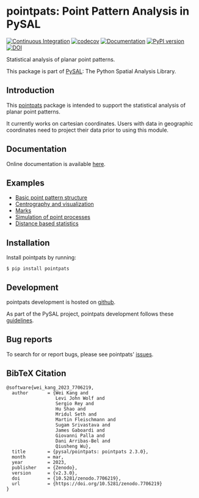 # pointpats: Point Pattern Analysis in PySAL

[![Continuous Integration](https://github.com/pysal/pointpats/actions/workflows/tests.yaml/badge.svg)](https://github.com/pysal/pointpats/actions/workflows/tests.yaml)
[![codecov](https://codecov.io/gh/pysal/pointpats/branch/main/graph/badge.svg)](https://codecov.io/gh/pysal/pointpats)
[![Documentation](https://img.shields.io/static/v1.svg?label=docs&message=current&color=9cf)](http://pysal.org/pointpats/)
[![PyPI version](https://badge.fury.io/py/pointpats.svg)](https://badge.fury.io/py/pointpats)
[![DOI](https://zenodo.org/badge/DOI/10.5281/zenodo.7706219.svg)](https://doi.org/10.5281/zenodo.7706219)

Statistical analysis of planar point patterns.

This package is part of [PySAL](https://pysal.org): The Python Spatial Analysis Library.

## Introduction

This [pointpats](https://github.com/pysal/pointpats) package is intended
to support the statistical analysis of planar point patterns.

It currently works on cartesian coordinates. Users with data in
geographic coordinates need to project their data prior to using this
module.

## Documentation

Online documentation is available
[here](http://pysal.org/pointpats/).

## Examples

- [Basic point pattern
    structure](https://github.com/pysal/pointpats/tree/main/notebooks/pointpattern.ipynb)
- [Centrography and
    visualization](https://github.com/pysal/pointpats/tree/main/notebooks/centrography.ipynb)
- [Marks](https://github.com/pysal/pointpats/tree/main/notebooks/marks.ipynb)
- [Simulation of point
    processes](https://github.com/pysal/pointpats/tree/main/notebooks/process.ipynb)
- [Distance based
    statistics](https://github.com/pysal/pointpats/tree/main/notebooks/distance_statistics-numpy-oriented.ipynb)

##  Installation

Install pointpats by running:

    $ pip install pointpats

## Development

pointpats development is hosted on
[github](https://github.com/pysal/pointpats).

As part of the PySAL project, pointpats development follows these
[guidelines](http://pysal.org/getting_started).

##  Bug reports

To search for or report bugs, please see pointpats'
[issues](https://github.com/pysal/pointpats/issues).

##  BibTeX Citation

```
@software{wei_kang_2023_7706219,
  author       = {Wei Kang and
                  Levi John Wolf and
                  Sergio Rey and
                  Hu Shao and
                  Mridul Seth and
                  Martin Fleischmann and
                  Sugam Srivastava and
                  James Gaboardi and
                  Giovanni Palla and
                  Dani Arribas-Bel and
                  Qiusheng Wu},
  title        = {pysal/pointpats: pointpats 2.3.0},
  month        = mar,
  year         = 2023,
  publisher    = {Zenodo},
  version      = {v2.3.0},
  doi          = {10.5281/zenodo.7706219},
  url          = {https://doi.org/10.5281/zenodo.7706219}
}
```
